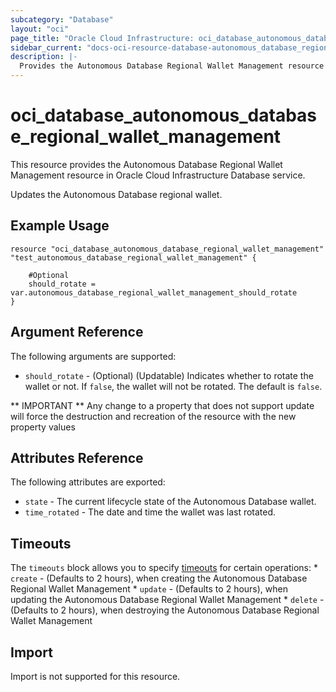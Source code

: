 ```yaml
---
subcategory: "Database"
layout: "oci"
page_title: "Oracle Cloud Infrastructure: oci_database_autonomous_database_regional_wallet_management"
sidebar_current: "docs-oci-resource-database-autonomous_database_regional_wallet_management"
description: |-
  Provides the Autonomous Database Regional Wallet Management resource in Oracle Cloud Infrastructure Database service
---
```


# oci_database_autonomous_database_regional_wallet_management
This resource provides the Autonomous Database Regional Wallet Management resource in Oracle Cloud Infrastructure Database service.

Updates the Autonomous Database regional wallet.


## Example Usage

```hcl
resource "oci_database_autonomous_database_regional_wallet_management" "test_autonomous_database_regional_wallet_management" {

	#Optional
	should_rotate = var.autonomous_database_regional_wallet_management_should_rotate
}
```

## Argument Reference

The following arguments are supported:

* `should_rotate` - (Optional) (Updatable) Indicates whether to rotate the wallet or not. If `false`, the wallet will not be rotated. The default is `false`.


** IMPORTANT **
Any change to a property that does not support update will force the destruction and recreation of the resource with the new property values

## Attributes Reference

The following attributes are exported:

* `state` - The current lifecycle state of the Autonomous Database wallet.
* `time_rotated` - The date and time the wallet was last rotated.

## Timeouts

The `timeouts` block allows you to specify [timeouts](https://registry.terraform.io/providers/hashicorp/oci/latest/docs/guides/changing_timeouts) for certain operations:
	* `create` - (Defaults to 2 hours), when creating the Autonomous Database Regional Wallet Management
	* `update` - (Defaults to 2 hours), when updating the Autonomous Database Regional Wallet Management
	* `delete` - (Defaults to 2 hours), when destroying the Autonomous Database Regional Wallet Management


## Import

Import is not supported for this resource.

